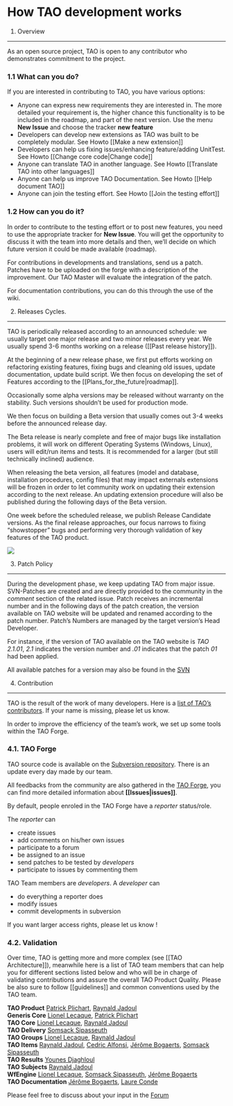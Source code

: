 <!--
parent:
    title: How_TAO_development_works
author:
    - 'Cyril Hazotte'
created_at: '2011-04-22 12:00:52'
updated_at: '2013-10-28 15:33:45'
tags:
    - 'How TAO development works'
-->



How TAO development works
=========================

1. Overview
-----------

As an open source project, TAO is open to any contributor who demonstrates commitment to the project.

### 1.1 What can you do?

If you are interested in contributing to TAO, you have various options:

-   Anyone can express new requirements they are interested in. The more detailed your requirement is, the higher chance this functionality is to be included in the roadmap, and part of the next version. Use the menu **New Issue** and choose the tracker **new feature**
-   Developers can develop new extensions as TAO was built to be completely modular. See Howto [[Make a new extension]]
-   Developers can help us fixing issues/enhancing feature/adding UnitTest. See Howto [[Change core code|Change code]]
-   Anyone can translate TAO in another language. See Howto [[Translate TAO into other languages]]
-   Anyone can help us improve TAO Documentation. See Howto [[Help document TAO]]
-   Anyone can join the testing effort. See Howto [[Join the testing effort]]

### 1.2 How can you do it?

In order to contribute to the testing effort or to post new features, you need to use the appropriate tracker for **New Issue**. You will get the opportunity to discuss it with the team into more details and then, we’ll decide on which future version it could be made available (roadmap).

For contributions in developments and translations, send us a patch. Patches have to be uploaded on the forge with a description of the improvement. Our TAO Master will evaluate the integration of the patch.

For documentation contributions, you can do this through the use of the wiki.

2. Releases Cycles.
-------------------

TAO is periodically released according to an announced schedule: we usually target one major release and two minor releases every year. We usually spend 3-6 months working on a release ([[Past release history]]).

At the beginning of a new release phase, we first put efforts working on refactoring existing features, fixing bugs and cleaning old issues, update documentation, update build script. We then focus on developing the set of Features according to the [[Plans\_for\_the\_future|roadmap]].

Occasionally some alpha versions may be released without warranty on the stability. Such versions shouldn’t be used for production mode.

We then focus on building a Beta version that usually comes out 3-4 weeks before the announced release day.

The Beta release is nearly complete and free of major bugs like installation problems, it will work on different Operating Systems (Windows, Linux), users will edit/run items and tests. It is recommended for a larger (but still technically inclined) audience.

When releasing the beta version, all features (model and database, installation procedures, config files) that may impact externals extensions will be frozen in order to let community work on updating their extension according to the next release. An updating extension procedure will also be published during the following days of the Beta version.

One week before the scheduled release, we publish Release Candidate versions. As the final release approaches, our focus narrows to fixing “showstopper” bugs and performing very thorough validation of key features of the TAO product.

![](http://forge.taotesting.com/attachments/789/devCylce.png)

3. Patch Policy
---------------

During the development phase, we keep updating TAO from major issue. SVN-Patches are created and are directly provided to the community in the *comment* section of the related issue. Patch receives an incremental number and in the following days of the patch creation, the version available on TAO website will be updated and renamed according to the patch number. Patch’s Numbers are managed by the target version’s Head Developer.

For instance, if the version of TAO available on the TAO website is *TAO 2.1.01*, *2.1* indicates the version number and *.01* indicates that the patch *01* had been applied.<br/>

All available patches for a version may also be found in the [SVN](http://forge.taotesting.com/projects/tao/repository/show/patchs)

4. Contribution
---------------

TAO is the result of the work of many developers. Here is a [list of TAO’s contributors](https://www.tao.lu/html/index.php?option=com_content&view=article&id=115&Itemid=161). If your name is missing, please let us know.

In order to improve the efficiency of the team’s work, we set up some tools within the TAO Forge.

### 4.1. TAO Forge

TAO source code is available on the [Subversion repository](http://vcs.taotesting.com/svn/tao/). There is an update every day made by our team.

All feedbacks from the community are also gathered in the [TAO Forge](http://forge.taotesting.com/projects/tao/issues), you can find more detailed information about **[[Issues|issues]]**.

By default, people enroled in the TAO Forge have a *reporter* status/role.

The *reporter* can

-   create issues
-   add comments on his/her own issues
-   participate to a forum
-   be assigned to an issue
-   send patches to be tested by *developers*
-   participate to issues by commenting them

TAO Team members are *developers*. A *developer* can

-   do everything a reporter does
-   modify issues
-   commit developments in subversion

If you want larger access rights, please let us know !

### 4.2. Validation

Over time, TAO is getting more and more complex (see [[TAO Architecture]]), meanwhile here is a list of TAO team members that can help you for different sections listed below and who will be in charge of validating contributions and assure the overall TAO Product Quality. Please be also sure to follow [[guidelines]] and common conventions used by the TAO team.

**TAO Product** [Patrick Plichart](http://forge.taotesting.com/users/339), [Raynald Jadoul](http://forge.taotesting.com/users/630)<br/>
**Generis Core** [Lionel Lecaque](http://forge.taotesting.com/users/305), [Patrick Plichart](http://forge.taotesting.com/users/339)<br/>
**TAO Core** [Lionel Lecaque](http://forge.taotesting.com/users/305), [Raynald Jadoul](http://forge.taotesting.com/users/630)<br/>
**TAO Delivery** [Somsack Sipasseuth](http://forge.taotesting.com/users/361)<br/>
**TAO Groups** [Lionel Lecaque](http://forge.taotesting.com/users/305), [Raynald Jadoul](http://forge.taotesting.com/users/630)<br/>
**TAO Items** [Raynald Jadoul](http://forge.taotesting.com/users/630), [Cedric Alfonsi](http://forge.taotesting.com/users/352), [Jérôme Bogaerts](http://forge.taotesting.com/users/306), [Somsack Sipasseuth](http://forge.taotesting.com/users/361)<br/>
**TAO Results** [Younes Djaghloul](http://forge.taotesting.com/users/347)<br/>
**TAO Subjects** [Raynald Jadoul](http://forge.taotesting.com/users/630)<br/>
**WfEngine** [Lionel Lecaque](http://forge.taotesting.com/users/305), [Somsack Sipasseuth](http://forge.taotesting.com/users/361), [Jérôme Bogaerts](http://forge.taotesting.com/users/306)<br/>
**TAO Documentation** [Jérôme Bogaerts](http://forge.taotesting.com/users/306), [Laure Conde](http://forge.taotesting.com/users/503)

Please feel free to discuss about your input in the [Forum](http://forge.taotesting.com/projects/tao/boards)

